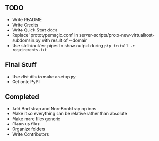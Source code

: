 ## TODO
- Write README
- Write Credits
- Write Quick Start docs
- Replace 'prototypemagic.com' in server-scripts/proto-new-virtualhost-subdomain.py with result of --domain
- Use stdin/out/err pipes to show output during `pip install -r requirements.txt`

## Final Stuff
- Use distutils to make a setup.py
- Get onto PyPI

## Completed
- Add Bootstrap and Non-Bootstrap options
- Make it so everything can be relative rather than absolute
- Make more files generic
- Clean up files
- Organize folders
- Write Contributors
